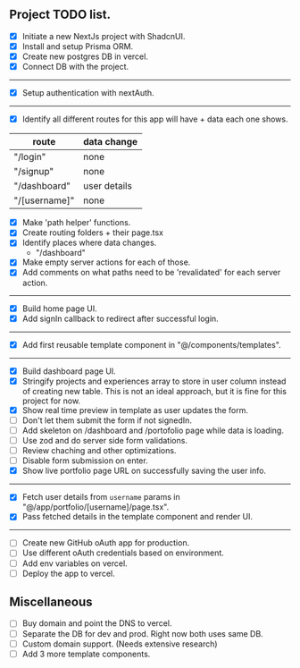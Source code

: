 ## Project TODO list.

- [x] Initiate a new NextJs project with ShadcnUI.
- [x] Install and setup Prisma ORM.
- [x] Create new postgres DB in vercel.
- [x] Connect DB with the project.

---

- [x] Setup authentication with nextAuth.

---

- [x] Identify all different routes for this app will have + data each one shows.

| route         | data change  |
| ------------- | ------------ |
| "/login"      | none         |
| "/signup"     | none         |
| "/dashboard"  | user details |
| "/[username]" | none         |

- [x] Make 'path helper' functions.
- [x] Create routing folders + their page.tsx
- [x] Identify places where data changes.
  - "/dashboard"
- [x] Make empty server actions for each of those.
- [x] Add comments on what paths need to be 'revalidated' for each server action.

---

- [x] Build home page UI.
- [x] Add signIn callback to redirect after successful login.

---

- [x] Add first reusable template component in "@/components/templates".

---

- [x] Build dashboard page UI.
- [x] Stringify projects and experiences array to store in user column instead of creating new table. This is not an ideal approach, but it is fine for this project for now.
- [x] Show real time preview in template as user updates the form.
- [ ] Don't let them submit the form if not signedIn.
- [ ] Add skeleton on /dashboard and /portofolio page while data is loading.
- [ ] Use zod and do server side form validations.
- [ ] Review chaching and other optimizations.
- [ ] Disable form submission on enter.
- [x] Show live portfolio page URL on successfully saving the user info.

---

- [x] Fetch user details from `username` params in "@/app/portfolio/[username]/page.tsx".
- [x] Pass fetched details in the template component and render UI.

---

- [ ] Create new GitHub oAuth app for production.
- [ ] Use different oAuth credentials based on environment.
- [ ] Add env variables on vercel.
- [ ] Deploy the app to vercel.

## Miscellaneous

- [ ] Buy domain and point the DNS to vercel.
- [ ] Separate the DB for dev and prod. Right now both uses same DB.
- [ ] Custom domain support. (Needs extensive research)
- [ ] Add 3 more template components.
